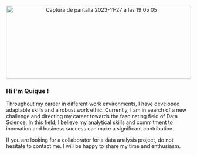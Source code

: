 <p align="center">
  <img width="100%" height="200" alt="Captura de pantalla 2023-11-27 a las 19 05 05" src="https://github.com/3uqiuQ/3uqiuQ/assets/130984240/859524f5-64fc-424f-9f30-4b494cf45e1e">
</p>

### Hi I'm Quique !

Throughout my career in different work environments, I have developed adaptable skills and a robust work ethic. Currently, I am in search of a new challenge and directing my career towards the fascinating field of Data Science. In this field, I believe my analytical skills and commitment to innovation and business success can make a significant contribution.

If you are looking for a collaborator for a data analysis project, do not hesitate to contact me. 
I will be happy to share my time and enthusiasm.
